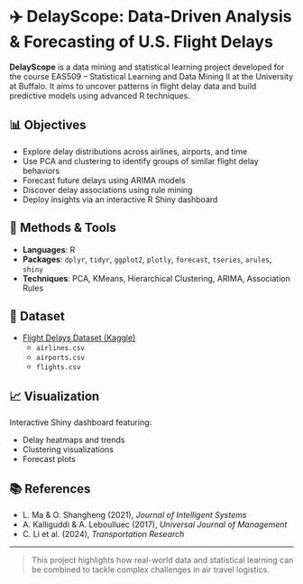 # ✈️ DelayScope: Data-Driven Analysis & Forecasting of U.S. Flight Delays

**DelayScope** is a data mining and statistical learning project developed for the course EAS509 – Statistical Learning and Data Mining II at the University at Buffalo. It aims to uncover patterns in flight delay data and build predictive models using advanced R techniques.

## 📊 Objectives

- Explore delay distributions across airlines, airports, and time
- Use PCA and clustering to identify groups of similar flight delay behaviors
- Forecast future delays using ARIMA models
- Discover delay associations using rule mining
- Deploy insights via an interactive R Shiny dashboard

## 🔧 Methods & Tools

- **Languages**: R
- **Packages**: `dplyr`, `tidyr`, `ggplot2`, `plotly`, `forecast`, `tseries`, `arules`, `shiny`
- **Techniques**: PCA, KMeans, Hierarchical Clustering, ARIMA, Association Rules

## 📂 Dataset

- [Flight Delays Dataset (Kaggle)](https://www.kaggle.com/datasets/usdot/flight-delays)
  - `airlines.csv`
  - `airports.csv`
  - `flights.csv`

## 📈 Visualization

Interactive Shiny dashboard featuring:
- Delay heatmaps and trends
- Clustering visualizations
- Forecast plots

## 📚 References

- L. Ma & O. Shangheng (2021), *Journal of Intelligent Systems*
- A. Kalliguddi & A. Leboulluec (2017), *Universal Journal of Management*
- C. Li et al. (2024), *Transportation Research*

---

> This project highlights how real-world data and statistical learning can be combined to tackle complex challenges in air travel logistics.
